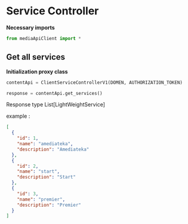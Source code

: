 # Service Controller

**Necessary imports**
```python
from mediaApiClient import *
```

## Get all services

**Initialization proxy class**

```python
contentApi = ClientServiceControllerV1(DOMEN, AUTHORIZATION_TOKEN)

response = contentApi.get_services()
```

Response type List[LightWeightService]

example :
```json
[
  {
    "id": 1,
    "name": "amediateka",
    "description": "Amediateka"
  },
  {
    "id": 2,
    "name": "start",
    "description": "Start"
  },
  {
    "id": 3,
    "name": "premier",
    "description": "Premier"
  }
]
```
